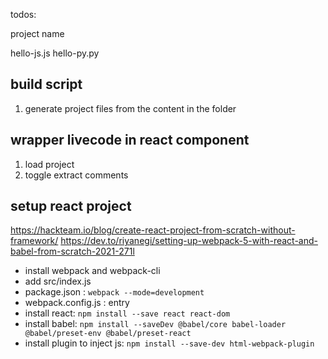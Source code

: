 todos:

project name

hello-js.js
hello-py.py

## build script

1. generate project files from the content in the folder

## wrapper livecode in react component

1. load project
2. toggle extract comments

## setup react project

https://hackteam.io/blog/create-react-project-from-scratch-without-framework/
https://dev.to/riyanegi/setting-up-webpack-5-with-react-and-babel-from-scratch-2021-271l

- install webpack and webpack-cli
- add src/index.js
- package.json : `webpack --mode=development`
- webpack.config.js : entry
- install react: `npm install --save react react-dom`
- install babel: `npm install --saveDev @babel/core babel-loader @babel/preset-env @babel/preset-react`
- install plugin to inject js: `npm install --save-dev html-webpack-plugin`

